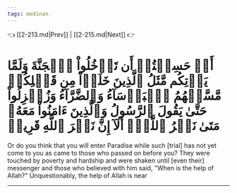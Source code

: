 ```yaml
---
tags: medinan
---
```


👈 [[2-213.md|Prev]] | [[2-215.md|Next]] 👉

# أَمۡ حَسِبۡتُمۡ أَن تَدۡخُلُواْ ٱلۡجَنَّةَ وَلَمَّا يَأۡتِكُم مَّثَلُ ٱلَّذِينَ خَلَوۡاْ مِن قَبۡلِكُمۖ مَّسَّتۡهُمُ ٱلۡبَأۡسَآءُ وَٱلضَّرَّآءُ وَزُلۡزِلُواْ حَتَّىٰ يَقُولَ ٱلرَّسُولُ وَٱلَّذِينَ ءَامَنُواْ مَعَهُۥ مَتَىٰ نَصۡرُ ٱللَّهِۗ أَلَآ إِنَّ نَصۡرَ ٱللَّهِ قَرِيبٞ

Or do you think that you will enter Paradise while such [trial] has not yet come to you as came to those who passed on before you? They were touched by poverty and hardship and were shaken until [even their] messenger and those who believed with him said, "When is the help of Allah?" Unquestionably, the help of Allah is near

---

